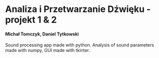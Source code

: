 # Analiza i Przetwarzanie Dźwięku - projekt 1 & 2
#### Michał Tomczyk, Daniel Tytkowski

Sound processing app made with python. Analysis of sound parameters made with numpy, GUI made with tkinter.
